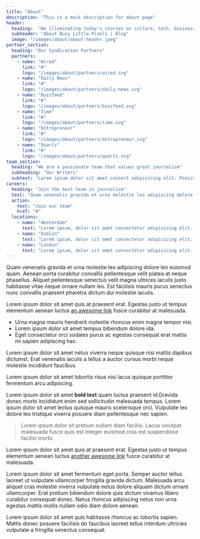 ```yaml
---
title: "About"
description: "This is a mock description for about page"
header:
  heading:  "We illuminating today's stories on culture, tech, business, and science through great journalism and a thirst for notoriety."
  subheader: "About Busy Little Pixels | Blog"
  image: "/images/about/about-header.jpeg"
partner_section:
  heading: "Our Syndication Partners"
  partners:
    - name: "Wired"
      link: "#"
      logo: "/images/about/partners/wired.svg"
    - name: "Daily News"
      link: "#"
      logo: "/images/about/partners/daily-news.svg"
    - name: "Buzzfeed"
      link: "#"
      logo: "/images/about/partners/buzzfeed.svg"
    - name: "Time"
      link: "#"
      logo: "/images/about/partners/time.svg"
    - name: "Entrepreneur"
      link: "#"
      logo: "/images/about/partners/entrepreneur.svg"
    - name: "Quartz"
      link: "#"
      logo: "/images/about/partners/quartz.svg"
team_section:
  heading: "We are a passionate team that values great journalism"
  subheading: "Our Writers"
  subtext: "Lorem ipsum dolor sit amet consect adipisicing elit. Possimus magnam voluptatum cupiditate veritatis in accusamus quisquam."
careers:
  heading: "Join the best team in journalism"
  text: "Quam venenatis gravida et urna molestie leo adipiscing dolore leo euismod quam. Aenean porta curabitur convallis pellentesque velit platea at neque phasellus. Aliquet pellentesque senectus velit magna ultrices iaculis justo habitasse vitae neque ornare nullam leo."
  action:
    text: "Join our team"
    href: "#"
  locations:
    - name: "Amsterdam"
      text: "Lorem ipsum, dolor sit amet consectetur adipisicing elit. Maiores impedit perferendis suscipit eaque iste dolor."
    - name: "Dublin"
      text: "Lorem ipsum, dolor sit amet consectetur adipisicing elit. Maiores impedit perferendis suscipit eaque iste dolor."
    - name: "London"
      text: "Lorem ipsum, dolor sit amet consectetur adipisicing elit. Maiores impedit perferendis suscipit eaque iste dolor."
---
```

Quam venenatis gravida et urna molestie leo adipiscing dolore leo euismod quam. Aenean porta curabitur convallis pellentesque velit platea at neque phasellus. Aliquet pellentesque senectus velit magna ultrices iaculis justo habitasse vitae neque ornare nullam leo. Est facilisis mauris purus senectus nunc convallis praesent pharetra dictum dui molestie iaculis.

Lorem ipsum dolor sit amet quis at praesent erat. Egestas justo ut tempus elementum aenean luctus [an awesome link](#) fusce curabitur at malesuada.

* Urna magna mauris hendrerit molestie rhoncus enim magna tempor nisi.
* Lorem ipsum dolor sit amet tempus bibendum dolore ida.
* Eget consectetur orci sodales purus ac egestas consequat erat mattis mi sapien adipiscing hac.

Lorem ipsum dolor sit amet netus viverra neque quisque nisi mattis dapibus dictumst. Erat venenatis iaculis a tellus a auctor cursus morbi neque molestie incididunt faucibus.

Lorem ipsum dolor sit amet lobortis risus nisi lacus quisque porttitor fermentum arcu adipiscing.

Lorem ipsum dolor sit amet **bold text** quam luctus praesent id.Gravida donec morbi incididunt enim sed sollicitudin malesuada tempus. Lorem ipsum dolor sit amet lectus quisque mauris scelerisque orci. Vulputate leo dolore leo tristique viverra posuere diam pellentesque nec sapien.

> Lorem ipsum dolor sit pretium nullam diam facilisi. Lacus volutpat malesuada fusce quis est integer euismod cras est suspendisse facilisi morbi. 

Lorem ipsum dolor sit amet quis at praesent erat. Egestas justo ut tempus elementum aenean luctus [another awesome link](#) fusce curabitur at malesuada.

Lorem ipsum dolor sit amet fermentum eget porta. Semper auctor tellus laoreet ut vulputate ullamcorper fringilla gravida dictum. Malesuada arcu aliquet cras molestie viverra vulputate netus dolore aliquam dictum ornare ullamcorper. Erat pretium bibendum dolore quis dictum vivamus libero curabitur consequat donec. Netus rhoncus adipiscing netus non urna egestas mattis mollis nullam odio diam dolore aenean.

Lorem ipsum dolor sit amet quis habitasse rhoncus ac lobortis sapien. Mattis donec posuere facilisis do faucibus laoreet tellus interdum ultricies vulputate a fringilla senectus consequat.